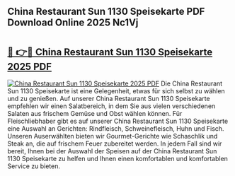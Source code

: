 ## China Restaurant Sun 1130 Speisekarte PDF Download Online 2025 Nc1Vj

# <h2><a href="http://gcdh4w7.nevu.top/?p=China+Restaurant+Sun+1130+Speisekarte">🔗 👉🔴 China Restaurant Sun 1130 Speisekarte 2025 PDF</a></h2>

[![China Restaurant Sun 1130 Speisekarte 2025 PDF](https://i.imgur.com/dBaPXMq.png)](http://gcdh4w7.nevu.top/?p=China+Restaurant+Sun+1130+Speisekarte)
Die China Restaurant Sun 1130 Speisekarte ist eine Gelegenheit, etwas für sich selbst zu wählen und zu genießen. Auf unserer China Restaurant Sun 1130 Speisekarte empfehlen wir einen Salatbereich, in dem Sie aus vielen verschiedenen Salaten aus frischem Gemüse und Obst wählen können. Für Fleischliebhaber gibt es auf unserer China Restaurant Sun 1130 Speisekarte eine Auswahl an Gerichten: Rindfleisch, Schweinefleisch, Huhn und Fisch. Unseren Auserwählten bieten wir Gourmet-Gerichte wie Schaschlik und Steak an, die auf frischem Feuer zubereitet werden. In jedem Fall sind wir bereit, Ihnen bei der Auswahl der Speisen auf der China Restaurant Sun 1130 Speisekarte zu helfen und Ihnen einen komfortablen und komfortablen Service zu bieten.
